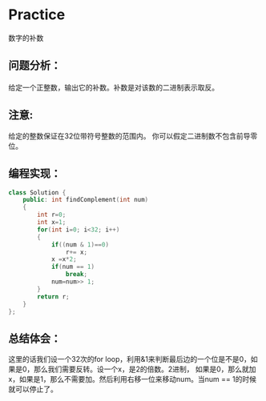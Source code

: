 # Practice
数字的补数
## 问题分析：
#### 
给定一个正整数，输出它的补数。补数是对该数的二进制表示取反。
## 注意:
给定的整数保证在32位带符号整数的范围内。
你可以假定二进制数不包含前导零位。
## 编程实现：
```C++
class Solution {
    public: int findComplement(int num) 
    {
        int r=0;
        int x=1;
        for(int i=0; i<32; i++)
        {
            if((num & 1)==0)               
                r+= x;
            x =x*2; 
            if(num == 1) 
                break;           
            num=num>> 1;     
        }
        return r;
    }
};           
```
## 总结体会：
这里的话我们设一个32次的for loop，利用&1来判断最后边的一个位是不是0，如果是0，那么我们需要反转。设一个x，是2的倍数。2进制， 如果是0，那么就加x，如果是1，那么不需要加。然后利用右移一位来移动num。当num == 1的时候就可以停止了。